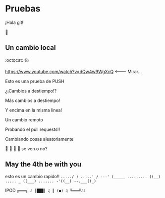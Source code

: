 # Pruebas

¡Hola git!

:bug:

## Un cambio local
:octocat: :+1:

https://www.youtube.com/watch?v=dQw4w9WgXcQ <--- Mirar...

Esto es una prueba de PUSH

¿¡Cambios a destiempo!?

Más cambios a destiempo!

Y encima en la misma linea!

Un cambio remoto


Probando el pull requests!!

Cambiando cosas aleatoriamente

:station: :minibus: :minibus: :minibus:  se ven o no?

## May the 4th be with you

esto es un cambio rapido!!
`
...../ )
.....' /
---' (_____
......... ((__)
..... _ ((___)
....... -'((__)
--.___((_) 
`

IPOD
`
╔═══╗ ♪
║███║ ♫
║ (●) ♫
╚═══╝♪♪
`
